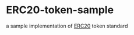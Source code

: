 # ERC20-token-sample

a sample implementation of [ERC20](https://github.com/ethereum/EIPs/blob/master/EIPS/eip-20-token-standard.md) token standard
